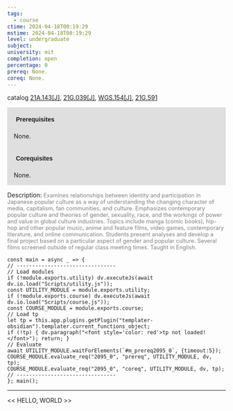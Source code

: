 ```yaml
---
tags:
  - course
ctime: 2024-04-18T00:19:29
mstime: 2024-04-18T00:19:29
level: undergraduate
subject: 
university: mit
completion: open
percentage: 0
prereq: None.
coreq: None.
---
```


catalog [21A.143[J]](http://student.mit.edu/catalog/m21Aa.html#21A.143), [21G.039[J]](http://student.mit.edu/catalog/m21Ga.html#21G.039), [WGS.154[J]](http://student.mit.edu/catalog/mWGSa.html#WGS.154), [21G.591](http://student.mit.edu/catalog/m21Gf.html#21G.591)

<span style="display: block; padding: 15px; background-color: rgb(100, 100, 100, 0.2);"><font id="m_prereq2095_0" style="display: block; font-family: Arial, sans-serif; font-weight: bold; padding: 5px">Prerequisites</font><br><span id="prereq2095_0">None.</span></span>
<span style="display: block; padding: 15px; background-color: rgb(100, 100, 100, 0.2);"><font id="m_coreq2095_0" style="display: block; font-family: Arial, sans-serif; font-weight: bold; padding: 5px">Corequisites</font><br><span id="coreq2095_0">None.</span></span>

<font style="">Description:</font>
<font style="color: grey; font-size: 0.8rem;">Examines relationships between identity and participation in Japanese popular culture as a way of understanding the changing character of media, capitalism, fan communities, and culture. Emphasizes contemporary popular culture and theories of gender, sexuality, race, and the workings of power and value in global culture industries. Topics include manga (comic books), hip-hop and other popular music, anime and feature films, video games, contemporary literature, and online communication. Students present analyses and develop a final project based on a particular aspect of gender and popular culture. Several films screened outside of regular class meeting times. Taught in English.</font>

```dataviewjs
const main = async _ => {
// --------------------------------
// Load modules
if (!module.exports.utility) dv.executeJs(await dv.io.load("Scripts/utility.js"));
const UTILITY_MODULE = module.exports.utility;
if (!module.exports.course) dv.executeJs(await dv.io.load("Scripts/course.js"));
const COURSE_MODULE = module.exports.course;
// Load tp
let tp = this.app.plugins.getPlugin("templater-obsidian").templater.current_functions_object;
if (!tp) { dv.paragraph("<font style='color: red'>tp not loaded!</font>"); return; }
// Evaluate
await UTILITY_MODULE.waitForElements(`#m_prereq2095_0`, {timeout:5});
COURSE_MODULE.evaluate_req("2095_0", "prereq", UTILITY_MODULE, dv, tp);
COURSE_MODULE.evaluate_req("2095_0", "coreq", UTILITY_MODULE, dv, tp);
// --------------------------------
}; main();
```

---

<< HELLO, WORLD >>
